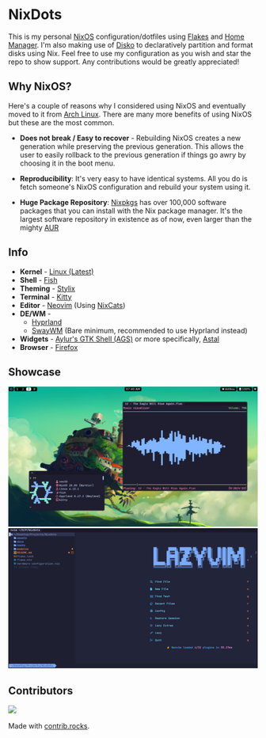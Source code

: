 # NixDots
This is my personal [NixOS][1] configuration/dotfiles using [Flakes][2] and [Home Manager][3]. I'm also making use of [Disko][4] to declaratively partition and format disks using Nix. Feel free to use my configuration as you wish and star the repo to show support. Any contributions would be greatly appreciated!

<!-- Reference links -->
[1]: https://nixos.org/ "NixOS"
[2]: https://nixos.wiki/wiki/flakes/ "Flakes"
[3]: https://github.com/nix-community/home-manager/ "Home Manager"
[4]: https://github.com/nix-community/disko/ "Disko"

## Why NixOS?
Here's a couple of reasons why I considered using NixOS and eventually moved to it from [Arch Linux][5]. There are many more benefits of using NixOS but these are the most common.
- **Does not break / Easy to recover** - Rebuilding NixOS creates a new generation while preserving the previous generation. This allows the user to easily rollback to the previous generation if things go awry by choosing it in the boot menu.

- **Reproducibility**: It's very easy to have identical systems. All you do is fetch someone's NixOS configuration and rebuild your system using it.

- **Huge Package Repository**: [Nixpkgs][6] has over 100,000 software packages that you can install with the Nix package manager. It's the largest software repository in existence as of now, even larger than the mighty [AUR][7]

<!-- Reference links -->
[5]: https://archlinux.org/ "Arch Linux"
[6]: https://github.com/NixOS/nixpkgs/ "Nixpkgs"
[7]: https://aur.archlinux.org/ "AUR"

## Info
- **Kernel** - [Linux (Latest)][8]
- **Shell** - [Fish][9]
- **Theming** - [Stylix][10]
- **Terminal** - [Kitty][11]
- **Editor** - [Neovim][12] (Using [NixCats][13])
- **DE/WM** -
  - [Hyprland][14]
  - [SwayWM][15] (Bare minimum, recommended to use Hyprland instead)
- **Widgets** - [Aylur's GTK Shell (AGS)][16] or more specifically, [Astal][17]
- **Browser** - [Firefox][18]

<!-- Reference links -->
[8]: https://www.kernel.org/ "Linux (Latest)"
[9]: https://fishshell.com/ "Fish"
[10]: https://github.com/danth/stylix/ "Stylix"
[11]: https://sw.kovidgoyal.net/kitty/ "Kitty"
[12]: https://github.com/Voxi0/NvimDots/ "Neovim"
[13]: https://nixcats.org/ "NixCats"
[14]: https://hyprland.org/ "Hyprland"
[15]: https://swaywm.org/ "SwayWM"
[16]: https://github.com/Aylur/ags "Aylur's GTK Shell (AGS)"
[17]: https://github.com/Aylur/Astal "Astal"
[18]: https://www.mozilla.org/en-US/firefox "Firefox"

## Showcase
![Desktop](./assets/desktop.png)
![Neovim](./assets/neovim.png)

## Contributors
<a href="https://github.com/voxi0/NixDots/graphs/contributors">
  <img src="https://contrib.rocks/image?repo=voxi0/NixDots&max=100&columns=12&anon=0"/>
</a>

Made with [contrib.rocks](https://contrib.rocks).
